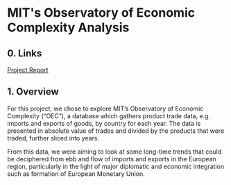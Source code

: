 # MIT's Observatory of Economic Complexity Analysis

## 0. Links

[Project Report](https://github.com/shahbakhthamdani/Projects/blob/master/Data%20Science%20Projects/2.%20MIT's%20Observatory%20of%20Economic%20Complexity%20Analysis/Analysis%20of%20MIT%E2%80%99s%20Observatory%20of%20Economic%20Complexity.pdf)

## 1. Overview

For this project, we chose to explore MIT’s Observatory of Economic Complexity (“OEC”), a
database which gathers product trade data, e.g. imports and exports of goods, by country for
each year. The data is presented in absolute value of trades and divided by the products that
were traded, further sliced into years.

From this data, we were aiming to look at some long-time trends that could be deciphered from
ebb and flow of imports and exports in the European region, particularly in the light of major
diplomatic and economic integration such as formation of European Monetary Union.
